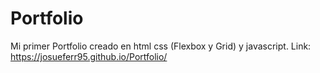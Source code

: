 # Portfolio
Mi primer Portfolio creado en html css (Flexbox y Grid) y javascript.
Link: https://josueferr95.github.io/Portfolio/
